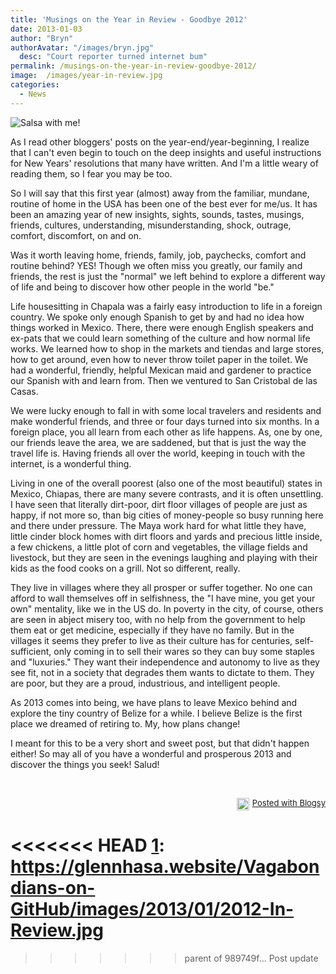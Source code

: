 ```yaml
---
title: 'Musings on the Year in Review - Goodbye 2012'
date: 2013-01-03
author: "Bryn"
authorAvatar: "/images/bryn.jpg"
  desc: "Court reporter turned internet bum"
permalink: /musings-on-the-year-in-review-goodbye-2012/
image:  /images/year-in-review.jpg
categories:
  - News
---
```

<img alt="Salsa with me!" src="https://glennhasa.website/Vagabondians-on-GitHub/images/2013/01/2012-In-Review.jpg" />

As I read other bloggers' posts on the year-end/year-beginning, I realize that I can't even begin to touch on the deep insights and useful instructions for New Years' resolutions that many have written. And I'm a little weary of reading them, so I fear you may be too.

So I will say that t<span>his first year (almost) away from the familiar, mundane, routine of home in the USA has been one of the best ever for me/us. </span> It has been an amazing year of new insights, sights, sounds, tastes, musings, friends, cultures, understanding, misunderstanding, shock, outrage, comfort, discomfort, on and on.

Was it worth leaving home, friends, family, job, paychecks, comfort and routine behind? YES! Though we often miss you greatly, our family and friends, the rest is just the "normal" we left behind to explore a different way of life and being to discover how other people in the world "be."

Life housesitting in Chapala was a fairly easy introduction to life in a foreign country. We spoke only enough Spanish to get by and had no idea how things worked in Mexico. There, there were enough English speakers and ex-pats that we could learn something of the culture and how normal life works. We learned how to shop in the markets and tiendas and large stores, how to get around, even how to never throw toilet paper in the toilet. We had a wonderful, friendly, helpful Mexican maid and gardener to practice our Spanish with and learn from. Then we ventured to San Cristobal de las Casas.

We were lucky enough to fall in with some local travelers and residents and make wonderful friends, and three or four days turned into six months. In a foreign place, you all learn from each other as life happens. As, one by one, our friends leave the area, we are saddened, but that is just the way the travel life is. Having friends all over the world, keeping in touch with the internet, is a wonderful thing.

<span>Living in one of the overall poorest (also one of the most beautiful) states in Mexico, Chiapas, there are many severe contrasts, and it is often unsettling. </span>I have seen that literally dirt-poor, dirt floor villages of people are just as happy, if not more so, than big cities of money-people so busy running here and there under pressure. The Maya work hard for what little they have, little cinder block homes with dirt floors and yards and precious little inside, a few chickens, a little plot of corn and vegetables, the village fields and livestock, but they are seen in the evenings laughing and playing with their kids as the food cooks on a grill. Not so different, really.

They live in villages where they all prosper or suffer together. No one can afford to wall themselves off in selfishness, the "I have mine, you get your own" mentality, like we in the US do. In poverty in the city, of course, others are seen in abject misery too, with no help from the government to help them eat or get medicine, especially if they have no family. But in the villages it seems they prefer to live as their culture has for centuries, self-sufficient, only coming in to sell their wares so they can buy some staples and "luxuries." They want their independence and autonomy to live as they see fit, not in a society that degrades them wants to dictate to them. They are poor, but they are a proud, industrious, and intelligent people.

As 2013 comes into being, we have plans to leave Mexico behind and explore the tiny country of Belize for a while. I believe Belize is the first place we dreamed of retiring to. My, how plans change!

I meant for this to be a very short and sweet post, but that didn't happen either! So may all of you have a wonderful and prosperous 2013 and discover the things you seek! Salud!

&nbsp;

<div id="blogsy_footer" style="text-align: right; font-size: small; clear: both;">
  <a href="https://blogsyapp.com" target="_blank"><img style="vertical-align: middle; margin-right: 5px;" alt="Posted with Blogsy" src="https://blogsyapp.com/images/blogsy_footer_icon.png" width="20" height="20" />Posted with Blogsy</a>
</div>

<<<<<<< HEAD
 [1]: https://glennhasa.website/Vagabondians-on-GitHub/images/2013/01/2012-In-Review.jpg
=======
 [1]: https://vagabondians.com/wp-content/uploads/2013/01/2012-In-Review.jpg
>>>>>>> parent of 989749f... Post update
